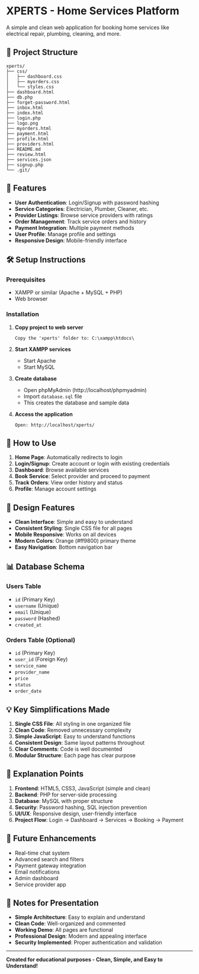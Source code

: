 # XPERTS - Home Services Platform

A simple and clean web application for booking home services like electrical repair, plumbing, cleaning, and more.

## 📁 Project Structure

```
xperts/
├── css/
│   ├── dashboard.css
│   ├── myorders.css
│   └── styles.css
├── dashboard.html
├── db.php
├── forget-password.html
├── inbox.html
├── index.html
├── login.php
├── logo.png
├── myorders.html
├── payment.html
├── profile.html
├── providers.html
├── README.md
├── review.html
├── services.json
├── signup.php
└── .git/
```

## 🚀 Features

- **User Authentication**: Login/Signup with password hashing
- **Service Categories**: Electrician, Plumber, Cleaner, etc.
- **Provider Listings**: Browse service providers with ratings
- **Order Management**: Track service orders and history
- **Payment Integration**: Multiple payment methods
- **User Profile**: Manage profile and settings
- **Responsive Design**: Mobile-friendly interface

## 🛠 Setup Instructions

### Prerequisites
- XAMPP or similar (Apache + MySQL + PHP)
- Web browser

### Installation

1. **Copy project to web server**
   ```
   Copy the 'xperts' folder to: C:\xampp\htdocs\
   ```

2. **Start XAMPP services**
   - Start Apache
   - Start MySQL

3. **Create database**
   - Open phpMyAdmin (http://localhost/phpmyadmin)
   - Import `database.sql` file
   - This creates the database and sample data

4. **Access the application**
   ```
   Open: http://localhost/xperts/
   ```

## 📱 How to Use

1. **Home Page**: Automatically redirects to login
2. **Login/Signup**: Create account or login with existing credentials
3. **Dashboard**: Browse available services
4. **Book Service**: Select provider and proceed to payment
5. **Track Orders**: View order history and status
6. **Profile**: Manage account settings

## 🎨 Design Features

- **Clean Interface**: Simple and easy to understand
- **Consistent Styling**: Single CSS file for all pages
- **Mobile Responsive**: Works on all devices
- **Modern Colors**: Orange (#ff9800) primary theme
- **Easy Navigation**: Bottom navigation bar

## 📊 Database Schema

### Users Table
- `id` (Primary Key)
- `username` (Unique)
- `email` (Unique)
- `password` (Hashed)
- `created_at`

### Orders Table (Optional)
- `id` (Primary Key)
- `user_id` (Foreign Key)
- `service_name`
- `provider_name`
- `price`
- `status`
- `order_date`

## 💡 Key Simplifications Made

1. **Single CSS File**: All styling in one organized file
2. **Clean Code**: Removed unnecessary complexity
3. **Simple JavaScript**: Easy to understand functions
4. **Consistent Design**: Same layout patterns throughout
5. **Clear Comments**: Code is well documented
6. **Modular Structure**: Each page has clear purpose

## 📧 Explanation Points

1. **Frontend**: HTML5, CSS3, JavaScript (simple and clean)
2. **Backend**: PHP for server-side processing
3. **Database**: MySQL with proper structure
4. **Security**: Password hashing, SQL injection prevention
5. **UI/UX**: Responsive design, user-friendly interface
6. **Project Flow**: Login → Dashboard → Services → Booking → Payment

## 🔧 Future Enhancements

- Real-time chat system
- Advanced search and filters
- Payment gateway integration
- Email notifications
- Admin dashboard
- Service provider app

## 📝 Notes for Presentation

- **Simple Architecture**: Easy to explain and understand
- **Clean Code**: Well-organized and commented
- **Working Demo**: All pages are functional
- **Professional Design**: Modern and appealing interface
- **Security Implemented**: Proper authentication and validation

---

**Created for educational purposes - Clean, Simple, and Easy to Understand!**